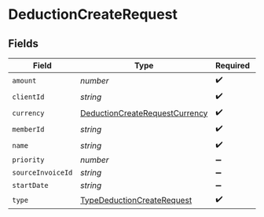 # DeductionCreateRequest


## Fields

| Field                                                                                   | Type                                                                                    | Required                                                                                | Description                                                                             |
| --------------------------------------------------------------------------------------- | --------------------------------------------------------------------------------------- | --------------------------------------------------------------------------------------- | --------------------------------------------------------------------------------------- |
| `amount`                                                                                | *number*                                                                                | :heavy_check_mark:                                                                      | N/A                                                                                     |
| `clientId`                                                                              | *string*                                                                                | :heavy_check_mark:                                                                      | N/A                                                                                     |
| `currency`                                                                              | [DeductionCreateRequestCurrency](../../models/shared/deductioncreaterequestcurrency.md) | :heavy_check_mark:                                                                      | N/A                                                                                     |
| `memberId`                                                                              | *string*                                                                                | :heavy_check_mark:                                                                      | N/A                                                                                     |
| `name`                                                                                  | *string*                                                                                | :heavy_check_mark:                                                                      | N/A                                                                                     |
| `priority`                                                                              | *number*                                                                                | :heavy_minus_sign:                                                                      | N/A                                                                                     |
| `sourceInvoiceId`                                                                       | *string*                                                                                | :heavy_minus_sign:                                                                      | N/A                                                                                     |
| `startDate`                                                                             | *string*                                                                                | :heavy_minus_sign:                                                                      | N/A                                                                                     |
| `type`                                                                                  | [TypeDeductionCreateRequest](../../models/shared/typedeductioncreaterequest.md)         | :heavy_check_mark:                                                                      | N/A                                                                                     |